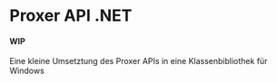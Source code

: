 # Proxer API .NET
#### WIP
Eine kleine Umsetztung des Proxer APIs in eine Klassenbibliothek für Windows
